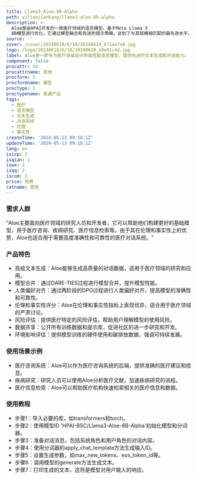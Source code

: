 ```yaml
---
title: Llama3-Aloe-8B-Alpha
path: yiliaojiankang/llama3-aloe-8b-alpha
description: >-
  Aloe是由HPAI开发的一款医疗领域的语言模型，基于Meta Llama 3
  8B模型进行优化。它通过模型融合和先进的提示策略，达到了与其规模相匹配的最先进水平。Aloe在伦理和事实性指标上得分较高，这得益于红队和对齐工作的结合。该模型提供了医疗特定的风险评估，以促进这些系统的安全使用和部署。
source: ''
cover: /cover/20240610/6/10/20240610_672aa7a0.jpg
logo: /logo/20240610/6/10/20240610_a9e91c4d.jpg
label: Aloe是一款专为医疗领域设计的高性能语言模型，提供先进的文本生成和对话能力。
component: false
procattr: 14
procattrname: 其他
procform: 5
procformname: 模型
proctype: 1
proctypename: 普通产品
tags:
  - 医疗
  - 语言模型
  - 文本生成
  - 对话系统
  - 伦理
  - 事实性
createTime: '2024-05-13 09:18:12'
updateTime: '2024-05-13 09:18:12'
lang: en
isicp: 2
isqian: 1
iswx: 2
isqq: 2
iscom: 2
price: 免费
catname: 其他
---
```




### 需求人群
"Aloe主要面向医疗领域的研究人员和开发者，它可以帮助他们构建更好的基础模型，用于医疗咨询、疾病研究、医疗信息检索等。由于其在伦理和事实性上的优势，Aloe也适合用于需要高度准确性和可靠性的医疗对话系统。"

### 产品特色
* 高级文本生成：Aloe能够生成高质量的对话数据，适用于医疗领域的研究和应用。
* 模型合并：通过DARE-TIES过程进行模型合并，提升模型性能。
* 人类偏好对齐：通过两阶段的DPO过程进行人类偏好对齐，提高模型的准确性和可靠性。
* 伦理和事实性评分：Aloe在伦理和事实性指标上表现优异，适合用于医疗领域的严肃讨论。
* 风险评估：提供医疗特定的风险评估，帮助用户理解模型的使用风险。
* 数据共享：公开所有训练数据和提示库，促进社区的进一步研究和开发。
* 环境影响评估：提供模型训练的硬件使用和碳排放数据，强调可持续发展。

### 使用场景示例
* 医疗咨询系统：Aloe可以作为医疗咨询系统的后端，提供准确的医疗建议和信息。
* 疾病研究：研究人员可以使用Aloe分析医疗文献，加速疾病研究的进程。
* 医疗信息检索：Aloe可以帮助医疗机构快速检索相关的医疗信息和数据。

### 使用教程
* 步骤1：导入必要的库，如transformers和torch。
* 步骤2：使用模型ID 'HPAI-BSC/Llama3-Aloe-8B-Alpha'初始化模型和分词器。
* 步骤3：准备对话消息，包括系统角色和用户角色的对话内容。
* 步骤4：使用分词器的apply_chat_template方法生成输入ID。
* 步骤5：设置生成参数，如max_new_tokens、eos_token_id等。
* 步骤6：调用模型的generate方法生成文本。
* 步骤7：打印生成的文本，这将是模型对用户输入的响应。

  
